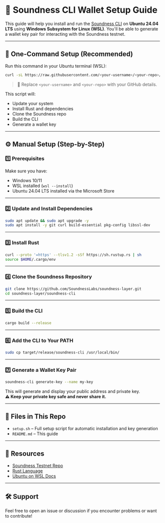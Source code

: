 
# 🧪 Soundness CLI Wallet Setup Guide

This guide will help you install and run the [Soundness CLI](https://github.com/SoundnessLabs/soundness-layer) on **Ubuntu 24.04 LTS** using **Windows Subsystem for Linux (WSL)**. You'll be able to generate a wallet key pair for interacting with the Soundness testnet.

---

## 🚀 One-Command Setup (Recommended)

Run this command in your Ubuntu terminal (WSL):

```bash
curl -sL https://raw.githubusercontent.com/<your-username>/<your-repo>/main/setup.sh | bash
```

> 🔁 Replace `<your-username>` and `<your-repo>` with your GitHub details.

This script will:
- Update your system
- Install Rust and dependencies
- Clone the Soundness repo
- Build the CLI
- Generate a wallet key

---

## ⚙️ Manual Setup (Step-by-Step)

### 1️⃣ Prerequisites

Make sure you have:
- Windows 10/11
- WSL installed (`wsl --install`)
- Ubuntu 24.04 LTS installed via the Microsoft Store

---

### 2️⃣ Update and Install Dependencies

```bash
sudo apt update && sudo apt upgrade -y
sudo apt install -y git curl build-essential pkg-config libssl-dev
```

---

### 3️⃣ Install Rust

```bash
curl --proto '=https' --tlsv1.2 -sSf https://sh.rustup.rs | sh
source $HOME/.cargo/env
```

---

### 4️⃣ Clone the Soundness Repository

```bash
git clone https://github.com/SoundnessLabs/soundness-layer.git
cd soundness-layer/soundness-cli
```

---

### 5️⃣ Build the CLI

```bash
cargo build --release
```

---

### 6️⃣ Add the CLI to Your PATH

```bash
sudo cp target/release/soundness-cli /usr/local/bin/
```

---

### 7️⃣ Generate a Wallet Key Pair

```bash
soundness-cli generate-key --name my-key
```

This will generate and display your public address and private key.  
**⚠️ Keep your private key safe and never share it.**

---

## 📂 Files in This Repo

- `setup.sh` – Full setup script for automatic installation and key generation
- `README.md` – This guide

---

## 🔗 Resources

- [Soundness Testnet Repo](https://github.com/SoundnessLabs/soundness-layer)
- [Rust Language](https://www.rust-lang.org/tools/install)
- [Ubuntu on WSL Docs](https://learn.microsoft.com/en-us/windows/wsl/)

---

## 🛠️ Support

Feel free to open an issue or discussion if you encounter problems or want to contribute!

